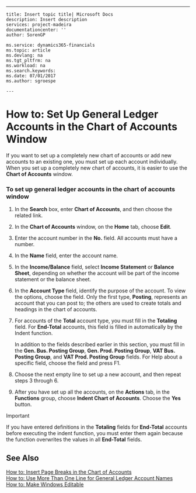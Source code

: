 ---
    title: Insert topic title| Microsoft Docs
    description: Insert description
    services: project-madeira
    documentationcenter: ''
    author: SorenGP

    ms.service: dynamics365-financials
    ms.topic: article
    ms.devlang: na
    ms.tgt_pltfrm: na
    ms.workload: na
    ms.search.keywords:
    ms.date: 07/01/2017
    ms.author: sgroespe

    ---
# How to: Set Up General Ledger Accounts in the Chart of Accounts Window
If you want to set up a completely new chart of accounts or add new accounts to an existing one, you must set up each account individually. When you set up a completely new chart of accounts, it is easier to use the **Chart of Accounts** window.  
  
### To set up general ledger accounts in the chart of accounts window  
  
1.  In the **Search** box, enter **Chart of Accounts**, and then choose the related link.  
  
2.  In the **Chart of Accounts** window, on the **Home** tab, choose **Edit**.  
  
3.  Enter the account number in the **No.** field. All accounts must have a number.  
  
4.  In the **Name** field, enter the account name.  
  
5.  In the **Income\/Balance** field, select **Income Statement** or **Balance Sheet**, depending on whether the account will be part of the income statement or the balance sheet.  
  
6.  In the **Account Type** field, identify the purpose of the account. To view the options, choose the field. Only the first type, **Posting**, represents an account that you can post to; the others are used to create totals and headings in the chart of accounts.  
  
7.  For accounts of the **Total** account type, you must fill in the **Totaling** field. For **End\-Total** accounts, this field is filled in automatically by the Indent function.  
  
     In addition to the fields described earlier in this section, you must fill in the **Gen. Bus. Posting Group**, **Gen. Prod. Posting Group**, **VAT Bus. Posting Group**, and **VAT Prod. Posting Group** fields. For Help about a specific field, choose the field and press F1.  
  
8.  Choose the next empty line to set up a new account, and then repeat steps 3 through 6.  
  
9. After you have set up all the accounts, on the **Actions** tab, in the **Functions** group, choose **Indent Chart of Accounts**. Choose the **Yes** button.  
  
> [!IMPORTANT]  
>  If you have entered definitions in the **Totaling** fields for **End\-Total** accounts before executing the indent function, you must enter them again because the function overwrites the values in all **End\-Total** fields.  
  
## See Also  
 [How to: Insert Page Breaks in the Chart of Accounts](../Finance/how-to-insert-page-breaks-in-the-chart-of-accounts.md)   
 [How to: Use More Than One Line for General Ledger Account Names](../Finance/how-to-use-more-than-one-line-for-general-ledger-account-names.md)   
 [How to: Make Windows Editable](../WorkingWithDynamics/how-to-make-windows-editable.md)